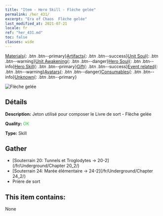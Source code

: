 ```yaml
---
title: "Item - Hero Skill - Flèche gelée"
permalink: /her_431/
excerpt: "Era of Chaos  Flèche gelée"
last_modified_at: 2021-07-21
locale: fr
ref: "her_431.md"
toc: false
classes: wide
---
```

 [Materials](/ItemsFR/){: .btn .btn--primary}[Artifacts](/ItemsFR/Artifacts/){: .btn .btn--success}[Unit Soul](/ItemsFR/UnitSoul/){: .btn .btn--warning}[Unit Awakening](/ItemsFR/UnitAwakening/){: .btn .btn--danger}[Hero Soul](/ItemsFR/HeroSoul/){: .btn .btn--info}[Hero Skill](/ItemsFR/HeroSkill/){: .btn .btn--primary}[Gift](/ItemsFR/Gift/){: .btn .btn--success}[Event related](/ItemsFR/Events/){: .btn .btn--warning}[Avatars](/ItemsFR/Avatars/){: .btn .btn--danger}[Consumables](/ItemsFR/Consumables/){: .btn .btn--info}[Unknown](/ItemsFR/Unknown/){: .btn .btn--primary}

 ![Flèche gelée](/images/t/ps_hanbingshenjian.png)

## Détails
 **Description:** Jeton utilisé pour composer le Livre de sort - Flèche gelée

 **Quality:** <span style="color: #32CD32">OK</span>

 **Type:** Skill

## Gather

*    [Souterrain 20: Tunnels et Troglodytes -> 20-2](/fr/Underground/Chapter 20_2/) 
*    [Souterrain 24: Marée élémentaire -> 24-2](/fr/Underground/Chapter 24_2/) 
*    Prière de sort 

## This item contains:

  None

